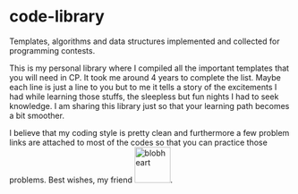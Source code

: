 # code-library
Templates, algorithms and data structures implemented and collected for programming contests.

This is my personal library where I compiled all the important templates that you will need in CP. It took me around 4 years to complete the list. Maybe each line is just a line to you but to me it tells a story of the excitements I had while learning those stuffs, the sleepless but fun nights I had to seek knowledge. I am sharing this library just so that your learning path becomes a bit smoother.

I believe that my coding style is pretty clean and furthermore a few problem links are attached to most of the codes so that you can practice those problems. Best wishes, my friend <a href="https://emoji.gg/emoji/8771_blobheart"><img src="https://emoji.gg/assets/emoji/8771_blobheart.png" width="64px" height="64px" alt="blobheart"></a>.

